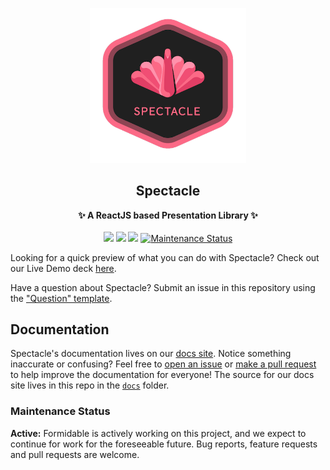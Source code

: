 <p align="center"><img src="https://raw.githubusercontent.com/FormidableLabs/spectacle/main/docs/src/assets/logo_spectacle.png" width=250></p>
<h2 align="center">Spectacle</h2>
<p align="center">
<strong>✨ A ReactJS based Presentation Library ✨</strong>
<br><br>
<a href="https://npmjs.com/package/spectacle"><img src="https://img.shields.io/npm/dm/spectacle.svg"></a>
<a href="https://npmjs.com/package/spectacle"><img src="https://img.shields.io/npm/v/spectacle.svg"></a>
<img src="http://img.badgesize.io/https://unpkg.com/spectacle/dist/spectacle.min.js?compression=gzip&label=gzip%20size">
<a href="https://github.com/FormidableLabs/spectacle#maintenance-status">
  <img alt="Maintenance Status" src="https://img.shields.io/badge/maintenance-active-green.svg" />
</a>
</p>

Looking for a quick preview of what you can do with Spectacle? Check out our Live Demo deck
[here](https://raw.githack.com/FormidableLabs/spectacle/main/examples/one-page/index.html?slideIndex=0&stepIndex=0).

Have a question about Spectacle? Submit an issue in this repository using the
["Question" template](https://github.com/FormidableLabs/spectacle/issues/new?template=question.md).

## Documentation

Spectacle's documentation lives on our [docs site](https://www.formidable.com/open-source/spectacle).
Notice something inaccurate or confusing? Feel free to [open an issue](https://github.com/FormidableLabs/spectacle/issues)
or [make a pull request](https://github.com/FormidableLabs/spectacle/pulls) to help improve the documentation for everyone!
The source for our docs site lives in this repo in the [`docs`](https://github.com/FormidableLabs/spectacle/blob/main/docs/README.md) folder.

### Maintenance Status

**Active:** Formidable is actively working on this project, and we expect to continue for work for the foreseeable future. Bug reports, feature requests and pull requests are welcome.
